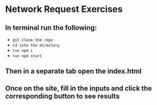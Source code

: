 # Network Request Exercises

## In terminal run the following: 
- `git clone the repo`
- `cd into the directory`
- `run npm i`
- `run npm start`

## Then in a separate tab open the index.html
## Once on the site, fill in the inputs and click the corresponding button to see results
